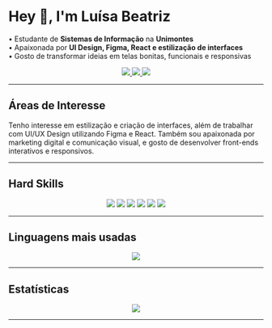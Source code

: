 # Hey 👋, I'm Luísa Beatriz  

• Estudante de **Sistemas de Informação** na **Unimontes**  
• Apaixonada por **UI Design, Figma, React e estilização de interfaces**  
• Gosto de transformar ideias em telas bonitas, funcionais e responsivas  

<p align="center">
  <a href="https://www.linkedin.com/in/luísa-beatriz-59a1a8344" target="_blank">
    <img src="https://img.shields.io/badge/-LinkedIn-0077B5?style=for-the-badge&logo=linkedin&logoColor=white">
  </a>
  <a href="https://www.instagram.com/luisalopesb/" target="_blank">
    <img src="https://img.shields.io/badge/-Instagram-E4405F?style=for-the-badge&logo=instagram&logoColor=white">
  </a>
  <a href="mailto:luisabeatriz888@gmail.com" target="_blank">
    <img src="https://img.shields.io/badge/-Gmail-D14836?style=for-the-badge&logo=gmail&logoColor=white">
  </a>
</p>

---
## Áreas de Interesse  

Tenho interesse em estilização e criação de interfaces, além de trabalhar com UI/UX Design utilizando Figma e React. Também sou apaixonada por marketing digital e comunicação visual, e gosto de desenvolver front-ends interativos e responsivos.

---
## Hard Skills  

<p align="center">
  <img src="https://img.shields.io/badge/-HTML5-E34F26?style=for-the-badge&logo=html5&logoColor=white">
  <img src="https://img.shields.io/badge/-CSS3-1572B6?style=for-the-badge&logo=css3&logoColor=white">
  <img src="https://img.shields.io/badge/-React-61DAFB?style=for-the-badge&logo=react&logoColor=black">
  <img src="https://img.shields.io/badge/-Figma-F24E1E?style=for-the-badge&logo=figma&logoColor=white">
  <img src="https://img.shields.io/badge/-MySQL-4479A1?style=for-the-badge&logo=mysql&logoColor=white">
  <img src="https://img.shields.io/badge/-Git-F05032?style=for-the-badge&logo=git&logoColor=white">
</p>

---

## Linguagens mais usadas  
<p align="center">
  <img src="https://github-readme-stats.vercel.app/api/top-langs/?username=luisabeatriz888&layout=compact&langs_count=6&theme=tokyonight&bg_color=f8f0dc&title_color=8B0000&text_color=000000" />
</p>

---

## Estatísticas  

<p align="center">
  <img src="https://github-readme-stats.vercel.app/api?username=luisabeatriz888&show_icons=true&theme=radical" />
</p>

---
